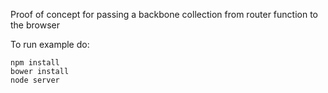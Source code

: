 Proof of concept for passing a backbone collection from router function to the browser

To run example do:

	npm install
	bower install
	node server
